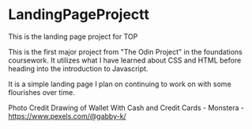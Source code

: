 # LandingPageProjectt
This is the landing page project for TOP 

This is the first major project from "The Odin Project" in the foundations coursework. It utilizes what I have learned about CSS and HTML before heading into the introduction to Javascript.

It is a simple landing page I plan on continuing to work on with some flourishes over time. 

Photo Credit
Drawing of Wallet With Cash and Credit Cards - Monstera - https://www.pexels.com/@gabby-k/
